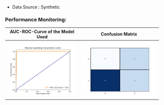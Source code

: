 * Data Source : Synthetic

### Performance Monitoring:

| AUC-ROC-Curve of the Model Used | Confusion Matrix
|--------|-------
| ![auc-roc-curve](https://github.com/Bwhiz/Authenticating-Bank-Notes-as-a-Serverless-ML-System/blob/main/assets/auc_roc_curve.png?raw=true)| ![confusion-matrix](https://github.com/Bwhiz/Authenticating-Bank-Notes-as-a-Serverless-ML-System/blob/main/assets/confusion_matrix.png?raw=true)